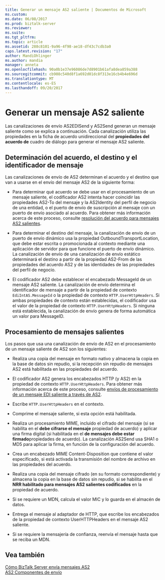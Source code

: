```yaml
---
title: Generar un mensaje AS2 saliente | Documentos de Microsoft
ms.custom: 
ms.date: 06/08/2017
ms.prod: biztalk-server
ms.reviewer: 
ms.suite: 
ms.tgt_pltfrm: 
ms.topic: article
ms.assetid: 288c8101-9a96-4f98-ae18-df43c7cdb3a0
caps.latest.revision: "17"
author: MandiOhlinger
ms.author: mandia
manager: anneta
ms.openlocfilehash: 90a0b1e37e96086de7d8901b61afa8dea859a388
ms.sourcegitcommit: cb908c540d8f1a692d01dc8f313e16cb4b4e696d
ms.translationtype: MT
ms.contentlocale: es-ES
ms.lasthandoff: 09/20/2017
---
```

# <a name="generating-an-outgoing-as2-message"></a>Generar un mensaje AS2 saliente
Las canalizaciones de envío AS2EDISend y AS2Send generan un mensaje saliente como se explica a continuación. Cada canalización utiliza las propiedades en la ficha de acuerdo unidireccional del **propiedades del acuerdo de** cuadro de diálogo para generar el mensaje AS2 saliente.  
  
## <a name="agreement-destination-and-messageid-determination"></a>Determinación del acuerdo, el destino y el identificador de mensaje  
 Las canalizaciones de envío de AS2 determinan el acuerdo y el destino que van a usarse en el envío del mensaje AS2 de la siguiente forma:  
  
-   Para determinar qué acuerdo se debe usar en el procesamiento de un mensaje saliente, el codificador AS2 intenta hacer coincidir las propiedades AS2-To del mensaje y la AS2Identity del perfil de negocio de una entidad, o el puerto de envío de suscripción al mensaje con un puerto de envío asociado al acuerdo. Para obtener más información acerca de este proceso, consulte [resolución del acuerdo para mensajes AS2 salientes](../core/agreement-resolution-for-outgoing-as2-messages.md).  
  
-   Para determinar el destino del mensaje, la canalización de envío de un puerto de envío dinámico usa la propiedad OutboundTransportLocation, que debe estar escrita o promocionada al contexto mediante una aplicación de servidor para que funcione el puerto de envío dinámico. La canalización de envío de una canalización de envío estático determinará el destino a partir de la propiedad AS2-From de las propiedades del acuerdo AS2 y de las identidades de las propiedades del perfil de negocio.  
  
-   El codificador AS2 debe establecer el encabezado MessageId de un mensaje AS2 saliente. La canalización de envío determina el identificador de mensaje a partir de la propiedad de contexto `EdiIntAS.MessageId` o la propiedad de contexto `HTTP.UserHttpHeaders`. Si ambas propiedades de contexto están establecidas, el codificador usa el valor de la propiedad de contexto `HTTP.UserHttpHeaders`. Si ninguna está establecida, la canalización de envío genera de forma automática un valor para MessageID.  
  
## <a name="outgoing-message-processing"></a>Procesamiento de mensajes salientes  
 Los pasos que usa una canalización de envío de AS2 en el procesamiento de un mensaje saliente de AS2 son los siguientes:  
  
-   Realiza una copia del mensaje en formato nativo y almacena la copia en la base de datos sin repudio, si la recepción sin repudio de mensajes AS2 está habilitada en las propiedades del acuerdo.  
  
-   El codificador AS2 genera los encabezados HTTP (y AS2) en la propiedad de contexto `HTTP.UserHttpHeaders`. Para obtener más información acerca de este proceso, consulte [envíos de procesamiento de un mensaje EDI saliente a través de AS2](../core/send-side-processing-of-an-outgoing-edi-message-over-as2.md).  
  
-   Escribe `HTTP.UserHttpHeaders` en el contexto.  
  
-   Comprime el mensaje saliente, si esta opción está habilitada.  
  
-   Realiza un procesamiento MIME, incluido el cifrado del mensaje (si se habilita en el **debe cifrarse el mensaje** propiedad de acuerdo) y aplicar una firma digital (si habilitada en el **de mensajes debe estar firmado**propiedades de acuerdo). La canalización AS2Send usa SHA1 o MD5 para aplicar la firma, en función de la configuración del acuerdo.  
  
-   Crea un encabezado MIME Content-Disposition que contiene el valor especificado, si está activada la transmisión del nombre de archivo en las propiedades del acuerdo.  
  
-   Realiza una copia del mensaje cifrado (en su formato correspondiente) y almacena la copia en la base de datos sin repudio, si se habilita en el **NRR habilitado para mensajes AS2 salientes codificados** en la propiedad de acuerdo.  
  
-   Si se requiere un MDN, calcula el valor MIC y lo guarda en el almacén de datos.  
  
-   Entrega el mensaje al adaptador de HTTP, que escribe los encabezados de la propiedad de contexto UserHTTPHeaders en el mensaje AS2 saliente.  
  
-   Si se requiere la mensajería de confianza, reenvía el mensaje hasta que se reciba un MDN.  
  
## <a name="see-also"></a>Vea también  
 [Cómo BizTalk Server envía mensajes AS2](../core/how-biztalk-server-sends-as2-messages.md)   
 [AS2 Componentes de envío](../core/as2-send-components.md)
